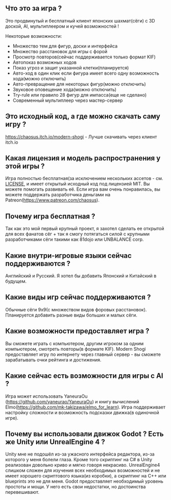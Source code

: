 ## Что это за игра ?

Это продвинутый и бесплатный клиент японских шахмат(сёги) с 3D доской, AI, мультиплеером и кучей возможностей !

Некоторые возможности:

- Множество тем для фигур, доски и интерфейса
- Множество расстановок для игры с форой
- Просмотр повторов(сейчас поддерживается только формат KIF)
- Автопоказ возможных ходов
- Показ угроз и защит указанной клетки(планируется)
- Авто-ход в один клик если фигура имеет всего одну возможность хода(можно отключить)
- Авто-превращение для некоторых фигур(можно отключить)
- Звуковое оповещение хода(можно отключить)
- Try-rule или правило 28 фигур для импасса(еще не сделано)
- Современный мультиплеер через мастер-сервер

## Это исходный код, а где можно скачать саму игру ?

https://chaosus.itch.io/modern-shogi - Лучше скачивать через клиент itch.io

## Какая лицензия и модель распространения у этой игры ?

Игра полностью бесплатная(за исключением нескольких ассетов - см. [LICENSE](LICENSE), и имеет открытый исходный код под лицензией MIT. Вы можете помогать развивать её. Если игра вам очень понравилась, вы можете поддержать разработчика деньгами на Patreon(https://www.patreon.com/chaosus).

## Почему игра бесплатная ?

Так как это мой первый крупный проект, я захотел сделать ее открытой для всех фанатов сёг +
так я смогу потягаться силой с крупными разработчиками сёги такими как 81dojo или UNBALANCE corp.

## Какие внутри-игровые языки сейчас поддерживаются ?

Английский и Русский. Я хотел бы добавить Японский и Китайский в будущем.

## Какие виды игр сейчас поддерживаются ?

Обычные сёги 9x9(с множеством видов форовых расстановок). Планируется добавить разные виды больших и малых сёги.

## Какие возможности предоставляет игра ?

Вы сможете играть с компьютером, другим игроком за одним компьютером, смотреть повторы(в формате KIF).
Modern Shogi предоставляет игру по интернету через главный сервер - вы сможете зарабатывать очки рейтинга и достижения.

## Какие сейчас есть возможности для игры с AI ?

Игра может использовать YaneuraOu (https://github.com/yaneurao/YaneuraOu) и книгу вычислений Elmo(https://github.com/mk-takizawa/elmo_for_learn). Игра поддерживает настройку сложности и возможность подсказки движка(в одиночной игре).

## Почему вы использовали движок Godot ? Есть же Unity или UnrealEngine 4 ?

Unity мне не подошёл из-за ужасного интерфейса редактора, из-за которого у меня болели глаза.
Кроме того скриптинг на C# в Unity реализован довольно криво и мягко говоря некрасиво.
UnrealEngine4 слишком сложен для изучения всех необходимых возможностей и не имеет хорошего скриптового языка(из коробки),
а скриптинг на C++ или blueprints это не для меня.
Godot предоставляет необходимый уровень простоты и мощи. У него есть свои недостатки, но достоинства перевешивают.
